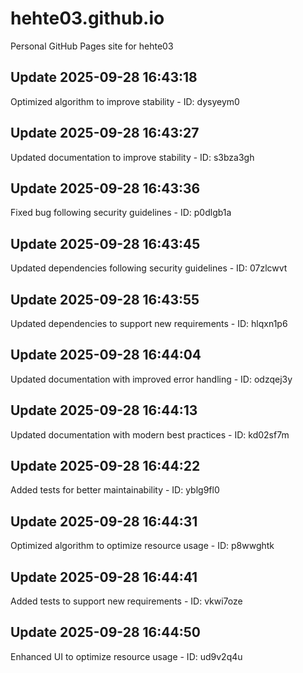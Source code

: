 # hehte03.github.io
Personal GitHub Pages site for hehte03

## Update 2025-09-28 16:43:18
Optimized algorithm to improve stability - ID: dysyeym0


## Update 2025-09-28 16:43:27
Updated documentation to improve stability - ID: s3bza3gh


## Update 2025-09-28 16:43:36
Fixed bug following security guidelines - ID: p0dlgb1a


## Update 2025-09-28 16:43:45
Updated dependencies following security guidelines - ID: 07zlcwvt


## Update 2025-09-28 16:43:55
Updated dependencies to support new requirements - ID: hlqxn1p6


## Update 2025-09-28 16:44:04
Updated documentation with improved error handling - ID: odzqej3y


## Update 2025-09-28 16:44:13
Updated documentation with modern best practices - ID: kd02sf7m


## Update 2025-09-28 16:44:22
Added tests for better maintainability - ID: yblg9fl0


## Update 2025-09-28 16:44:31
Optimized algorithm to optimize resource usage - ID: p8wwghtk


## Update 2025-09-28 16:44:41
Added tests to support new requirements - ID: vkwi7oze


## Update 2025-09-28 16:44:50
Enhanced UI to optimize resource usage - ID: ud9v2q4u

